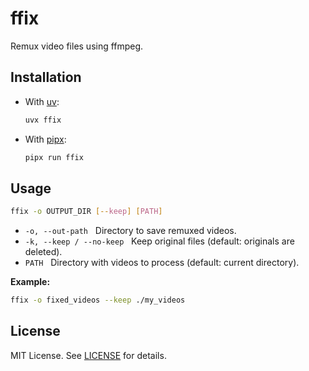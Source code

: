 # ffix

Remux video files using ffmpeg.

## Installation

- With [uv](https://docs.astral.sh/uv/):
  ```bash
  uvx ffix
  ```
- With [pipx](https://pipx.pypa.io/):
  ```bash
  pipx run ffix
  ```

## Usage

```bash
ffix -o OUTPUT_DIR [--keep] [PATH]
```

- `-o, --out-path` &nbsp; Directory to save remuxed videos.
- `-k, --keep / --no-keep` &nbsp; Keep original files (default: originals are deleted).
- `PATH` &nbsp; Directory with videos to process (default: current directory).

**Example:**
```bash
ffix -o fixed_videos --keep ./my_videos
```

## License

MIT License. See [LICENSE](LICENSE) for details.
